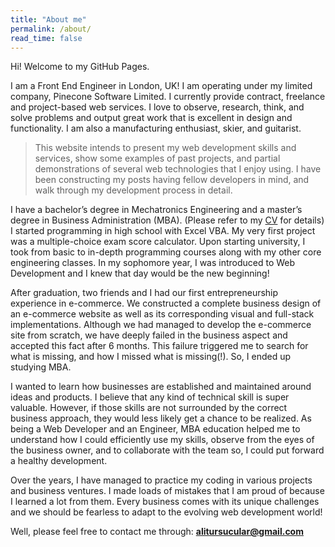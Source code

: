 ```yaml
---
title: "About me"
permalink: /about/
read_time: false
---
```


Hi! Welcome to my GitHub Pages.

I am a Front End Engineer in London, UK! I am operating under my limited company, Pinecone Software Limited. I currently provide contract, freelance and project-based web services. I love to observe, research, think, and solve problems and output great work that is
excellent in design and functionality. I am also a manufacturing enthusiast, skier, and guitarist.

> This website intends to present my web development skills and services, show some examples of past projects, and partial demonstrations of several web technologies that I enjoy using. I have been constructing my posts having fellow developers in mind, and walk through my development process in detail.

I have a bachelor’s degree in Mechatronics Engineering and a master’s degree in Business Administration (MBA). (Please refer to my [CV](https://alitursucular.github.io/assets/docs/alitursucular-senior-frontend-engineer-cv.pdf) for details) I started programming in high school with Excel VBA. My very first project was a multiple-choice exam score calculator. Upon starting university, I took from basic to in-depth programming courses along with my other core engineering classes. In my sophomore year, I was introduced to Web Development and I knew that day would be the new beginning!

After graduation, two friends and I had our first entrepreneurship experience in e-commerce. We constructed a complete business design of an e-commerce website as well as its corresponding visual and full-stack implementations. Although we had managed to develop the e-commerce site from scratch, we have deeply failed in the business aspect and accepted this fact after 6 months. This failure triggered me to search for what is missing, and how I missed what is missing(!). So, I ended up studying MBA.

I wanted to learn how businesses are established and maintained around ideas and products. I believe that any kind of technical skill is super valuable. However, if those skills are not surrounded by the correct business approach, they would less likely get a chance to be realized. As being a Web Developer and an Engineer, MBA education helped me to understand how I could efficiently use my skills, observe from the eyes of the business owner, and to collaborate with the team so, I could put forward a healthy development.

Over the years, I have managed to practice my coding in various projects and business ventures. I made loads of mistakes that I am proud of because I learned a lot from them. Every business comes with its unique challenges and we should be fearless to adapt to the evolving web development world!

Well, please feel free to contact me through: **[alitursucular@gmail.com](mailto:alitursucular@gmail.com)**
